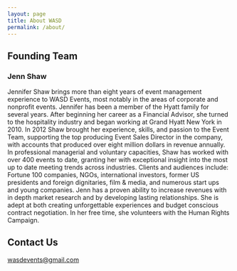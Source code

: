 ```yaml
---
layout: page
title: About WASD
permalink: /about/
---
```


## Founding Team

### Jenn Shaw

Jennifer Shaw brings more than eight years of event management experience to WASD Events, most notably in the areas of corporate and nonprofit events. Jennifer has been a member of the Hyatt family for several years. After beginning her career as a Financial Advisor, she turned to the hospitality industry and began working at Grand Hyatt New York in 2010. In 2012 Shaw brought her experience, skills, and passion to the Event Team, supporting the top producing Event Sales Director in the company, with accounts that produced over eight million dollars in revenue annually. In professional managerial and voluntary capacities, Shaw has worked with over 400 events to date, granting her with exceptional insight into the most up to date meeting trends across industries. Clients and audiences include: Fortune 100 companies, NGOs, international investors, former US presidents and foreign dignitaries, film & media, and numerous start ups and young companies. Jenn has a proven ability to increase revenues with in depth market research and by developing lasting relationships. She is adept at both creating unforgettable experiences and budget conscious contract negotiation. In her free time, she volunteers with the Human Rights Campaign.

## Contact Us

[wasdevents@gmail.com](mailto:wasdevents@gmail.com)
